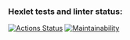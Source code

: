 ### Hexlet tests and linter status:
[![Actions Status](https://github.com/trast215/frontend-project-44/actions/workflows/hexlet-check.yml/badge.svg)](https://github.com/trast215/frontend-project-44/actions)
[![Maintainability](https://api.codeclimate.com/v1/badges/9dc8462efdc2cff7b94c/maintainability)](https://codeclimate.com/github/trast215/frontend-project-44/maintainability)
